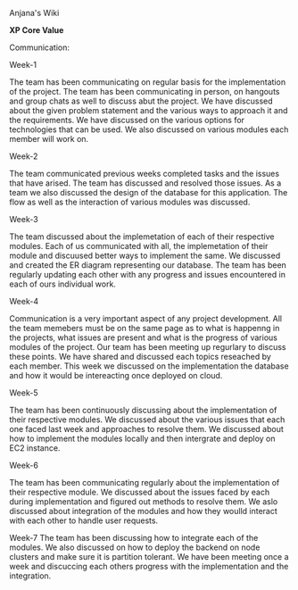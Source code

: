 Anjana's Wiki

**XP Core Value**

Communication:

Week-1

The team has been communicating on regular basis for the implementation of the project. 
The team has been communicating in person, on hangouts and group chats as well to discuss abut the project. 
We have discussed about the given problem statement and the various ways to approach it and the requirements. 
We have discussed on the various options for technologies that can be used. We also discussed on various modules each member will work on.

Week-2

The team communicated previous weeks completed tasks and the issues that have arised. The team has discussed and resolved those issues. As a team we also discussed the design of the database for this application. The flow as well as the interaction of various modules was discussed. 

Week-3

The team discussed about the implemetation of each of their respective modules. Each of us communicated with all, the implemetation of their module and discuused better ways to implement the same. We discussed and created the ER diagram representing our database. The team has been regularly updating each other with any progress and issues encountered in each of ours individual work.

Week-4

Communication is a very important aspect of any project development. All the team memebers must be on the same page as to what is happenng in the projects, what issues are present and what is the progress of various modules of the project. Our team has been meeting up regurlary to discuss these points. We have shared and discussed each topics reseached by each member. This week we discussed on the implementation the database and how it would be intereacting once deployed on cloud.

Week-5

The team has been continuously discussing about the implementation of their respective modules. We discussed about the various issues that each one faced last week and approaches to resolve them. We discussed about how to implement the modules locally and then intergrate and deploy on EC2 instance.

Week-6

The team has been communicating regularly about the implementation of their respective module. We discussed about the issues faced by each during implementation and figured out methods to resolve them. We aslo discussed about integration of the modules and how they woulld interact with each other to handle user requests.

Week-7
The team has been discussing how to integrate each of the modules. We also discussed on how to deploy the backend on node clusters and make sure it is partition tolerant. We have been meeting once a week and discuccing each others progress with the implementation and the integration.
